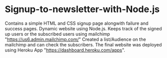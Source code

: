 # Signup-to-newsletter-with-Node.js

Contains a simple HTML and CSS signup page alongwith failure and success pages.
Dynamic website using Node.js.
Keeps track of the signed up users or the subscribed users using mailchimp "https://us6.admin.mailchimp.com/"
Created a list/Audience on the mailchimp and can check the subscribers.
The final website was deployed using Heroku App "https://dashboard.heroku.com/apps".
